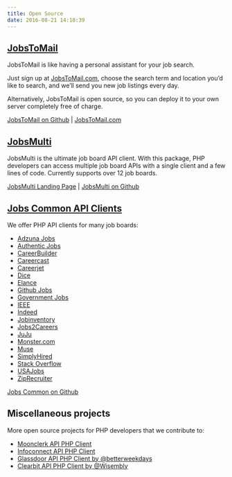 ```yaml
---
title: Open Source
date: 2016-08-21 14:18:39
---
```


## [JobsToMail](https://github.com/jobapis/jobs-to-mail)
JobsToMail is like having a personal assistant for your job search.

Just sign up at [JobsToMail.com](http://www.jobstomail.com/), choose the search term and location you’d like to search, and we’ll send you new job listings every day.

Alternatively, JobsToMail is open source, so you can deploy it to your own server completely free of charge.

[JobsToMail on Github](https://github.com/jobapis/jobs-to-mail) | [JobsToMail.com](http://www.jobstomail.com/)

## [JobsMulti](https://github.com/jobapis/jobs-multi)
JobsMulti is the ultimate job board API client. With this package, PHP developers can access multiple job board APIs with a single client and a few lines of code. Currently supports over 12 job boards.

[JobsMulti Landing Page](/open-source/jobs-multi) | [JobsMulti on Github](https://github.com/jobapis/jobs-multi)

## [Jobs Common API Clients](https://github.com/jobapis/jobs-common)
We offer PHP API clients for many job boards:

- [Adzuna Jobs](/open-source/adzuna)
- [Authentic Jobs](/open-source/authentic)
- [CareerBuilder](/open-source/careerbuilder)
- [Careercast](/open-source/careercast)
- [Careerjet](/open-source/careerjet)
- [Dice](/open-source/dice)
- [Elance](/open-source/elance)
- [Github Jobs](/open-source/github)
- [Government Jobs](/open-source/govt)
- [IEEE](/open-source/ieee)
- [Indeed](/open-source/indeed)
- [Jobinventory](/open-source/jobinventory)
- [Jobs2Careers](/open-source/jobs2careers)
- [JuJu](/open-source/juju)
- [Monster.com](/open-source/monster)
- [Muse](/open-source/muse)
- [SimplyHired](/open-source/simplyhired)
- [Stack Overflow](/open-source/stackoverflow)
- [USAJobs](/open-source/usajobs)
- [ZipRecruiter](/open-source/ziprecruiter)

[Jobs Common on Github](https://github.com/jobapis/jobs-common)

## Miscellaneous projects
More open source projects for PHP developers that we contribute to:
- [Moonclerk API PHP Client](https://github.com/jobapis/moonclerk-php)
- [Infoconnect API PHP Client](https://github.com/jobapis/infoconnect-php-client)
- [Glassdoor API PHP Client by @betterweekdays](https://github.com/betterweekdays/glassdoor)
- [Clearbit API PHP Client by @Wisembly](https://github.com/Wisembly/clearbit-php)
